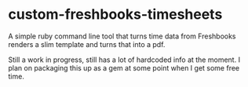 # custom-freshbooks-timesheets

A simple ruby command line tool that turns time data from Freshbooks renders a slim template and turns that into a pdf.

Still a work in progress, still has a lot of hardcoded info at the moment. I plan on packaging this up as a gem at some point when I get some free time.
